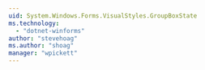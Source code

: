 ```yaml
---
uid: System.Windows.Forms.VisualStyles.GroupBoxState
ms.technology: 
  - "dotnet-winforms"
author: "stevehoag"
ms.author: "shoag"
manager: "wpickett"
---
```


